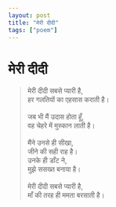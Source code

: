 ```yaml
---
layout: post
title: "मेरी दीदी"
tags: ["poem"]
---
```


# मेरी दीदी

> मेरी दीदी सबसे प्यारी है,  <br/>
> हर गलतियों का एहसास कराती है।   <br/>
>   <br>
> जब भी मैं उदास होता हूँ,   <br/>
> वह चेहरे में मुस्कान लाती है।  <br/>
>   <br>
> मैंने उनसे ही सीखा,  <br/>
> जीने की सही राह है।  <br/>
> उनके ही डाँट ने,  <br/>
> मुझे ससख्त बनाया है।  <br/>
>   <br>
> मेरी दीदी सबसे प्यारी है, <br/>
> माँ की तरह ही ममता बरसाती है। <br/>